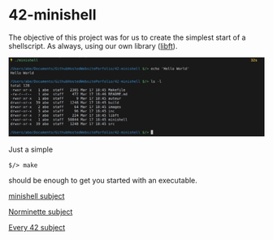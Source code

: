 # 42-minishell

The objective of this project was for us to create the simplest start of a shellscript. As always, using our own library ([libft](https://github.com/abguimba/42-libft)).


![ ](images/image01.png)


Just a simple

```
$/> make
```
should be enough to get you started with an executable.



[minishell subject](42-minishell.en.pdf)

[Norminette subject](https://github.com/Binary-Hackers/42_Subjects/blob/master/04_Norme/norme_2_0_1.pdf)

[Every 42 subject](https://github.com/agavrel/42_Subjects)
